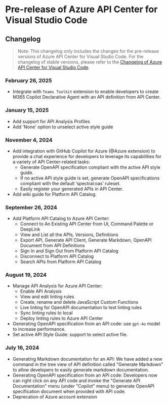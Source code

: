 # Pre-release of Azure API Center for Visual Studio Code
## Changelog

> Note: This changelog only includes the changes for the pre-release versions of Azure API Center for Visual Studio Code. For the changelog of stable versions, please refer to the [Changelog of Azure API Center for Visual Studio Code](https://github.com/microsoft/vscode-azureapicenter/blob/main/CHANGELOG.md).

### February 26, 2025
* Integrate with `Teams Toolkit` extension to enable developers to create M365 Copilot Declarative Agent with an API definition from API Center.

### January 15, 2025
* Add support for API Analysis Profiles
* Add 'None' option to unselect active style guide

### November 4, 2024
* Add integration with GitHub Copilot for Azure (@Azure extension) to provide a chat experience for developers to leverage its capabilities for a variety of API Center-related tasks:
    * Generate OpenAPI specification compliant with the active API style guide.
    * If no active API style guide is set, generate OpenAPI specifications compliant with the default ‘spectral:oas’ ruleset.
    * Easily register your generated APIs in API Center.
* Add wiki guide for Platform API Catalog.

### September 26, 2024
* Add Platform API Catalog to Azure API Center:
    * Connect to An Existing API Center from UI, Command Palette or DeepLink
    * View and List all the APIs, Versions, Definitions
    * Export API, Generate API Client, Generate Markdown, OpenAPI Document from API Definitions
    * Sign In and Sign Out from Platform API Catalog
    * Disconnect to Platform API Catalog
    * Search APIs from Platform API Catalog

### August 19, 2024

* Manage API Analysis for Azure API Center:
    * Enable API Analysis
    * View and edit linting rules
    * Create, rename and delete JavaScript Custom Functions
    * Live linting for OpenAPI documentation to test linting rules
    * Sync linting rules to local
    * Deploy linting rules to Azure API Center
* Generating OpenAPI specification from an API code: use `gpt-4o` model to increase performance.
* Set active API Style Guide: support to select active file.

### July 16, 2024

* Generating Markdown documentation for an API: We have added a new command in the tree view of API definition called "Generate Markdown" to allow developers to easily generate markdown documentation.
* Generating OpenAPI specification from an API code: Developers now can right click on any API code and invoke the "Generate API Documentation" menu (under "Copilot" menu) to generate OpenAPI specification document when provided with API code.
* Deprecation of Azure account extension
